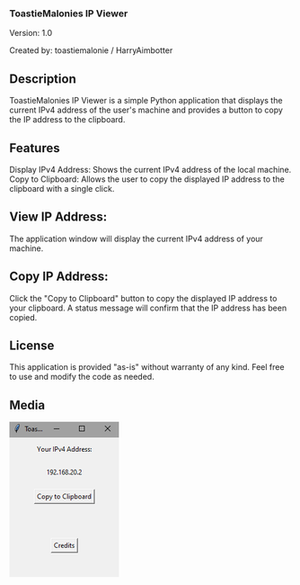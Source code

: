 ### ToastieMalonies IP Viewer

Version: 1.0

Created by: toastiemalonie / HarryAimbotter

## Description
ToastieMalonies IP Viewer is a simple Python application that displays the current IPv4 address of the user's machine and provides a button to copy the IP address to the clipboard.

## Features
Display IPv4 Address: Shows the current IPv4 address of the local machine.  
Copy to Clipboard: Allows the user to copy the displayed IP address to the clipboard with a single click.

## View IP Address:
The application window will display the current IPv4 address of your machine.

## Copy IP Address:
Click the "Copy to Clipboard" button to copy the displayed IP address to your clipboard. A status message will confirm that the IP address has been copied.

## License
This application is provided "as-is" without warranty of any kind. Feel free to use and modify the code as needed.

## Media
![alt text](https://github.com/HarryAimbotter/ToastieMalonie-IP-Viewer-v1/blob/main/demo.png)
